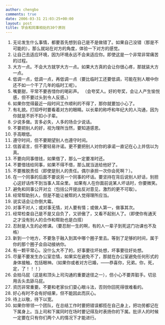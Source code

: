 ```yaml
---
author: chengbo
comments: true
date: 2006-03-31 21:03:25+00:00
layout: post
title: 学会和同事相处的30个原则
---
```

	
  1. 无论发生什么事情，都要首先想到自己是不是做错了。如果自己没错（那是不可能的），那么就站在对方的角度，体验一下对方的感觉。
  2. 让自己去适应环境，因为环境永远不会来适应你。即使这是一个非常非常痛苦的过程。
  3. 大方一点。不会大方就学大方一点。如果大方真的会让你很心疼，那就装大方一点。
  4. 低调一点，低调一点，再低调一点（要比临时工还要低调，可能在别人眼中你还不如一个干了几年的临时工呢）。
  5. 嘴要甜，平常不要吝惜你的喝彩声。 （会夸奖人。好的夸奖，会让人产生愉悦感，但不要过头到令人反感。）
  6. 如果你觉得最近一段时间工作顺利的不得了，那你就要加小心了。
  7. 有礼貌。打招呼时要看着对方的眼睛。以长辈的称呼和年纪大的人沟通，因为你就是不折不扣小子辈。
  8. 少说多做。言多必失，人多的场合少说话。
  9. 不要把别人的好，视为理所当然，要知道感恩。
  10. 手高眼低。
  11. 遵守时间，但不要期望别人也遵守时间。
  12. 信首诺言，但不要轻易许诺。更不要把别人对你的承诺一直记在心上并信以为真。
  13. 不要向同事借钱，如果借了，那么一定要准时还。
  14. 不要借钱给同事，如果不得不借，那么就当送给他好了。
  15. 不要推脱责任（即使是别人的责任。偶尔承担一次你会死啊？）。
  16. 在一个同事的后面不要说另一个同事的坏话。要坚持在背后说别人好话，别担心这好话传不到当事人耳朵里。 如果有人在你面前说某人坏话时，你要微笑。
  17. 避免和同事公开对立（包括公开提出反对意见，激烈的更不可取）。
  18. 经常帮助别人，但是不能让被帮的人觉得理所应当。
  19. 说实话会让你倒大霉。
  20. 对事不对人；或对事无情，对人要有情；或做人第一，做事其次。
  21. 经常检查自己是不是又自负了，又骄傲了，又看不起别人了。（即使你有通天之才没有别人的合作和帮助也是白搭）
  22. 忍耐是人生的必修课。（要忍耐一生的啊，有的人一辈子到死这门功课也不及格）
  23. 新到一个地方，不要急于融入到其中哪个圈子里去。等到了足够的时间，属于你的那个圈子会自动接纳你。
  24. 有一颗平常心。没什么大不了的，好事要往坏处想，坏事要往好处想。
  25. 尽量不要发生办公室恋情，如果实在避免不了，那就在办公室避免任何形式的身体接触，包括眼神。（如果你或者对方已婚，——恭喜你，兄弟。你，死，定，了！！！）
  26. 会拍马屁（这是和顶头上司沟通的重要途径之一），但小心不要弄脏手。切忌用舌头去舔马屁。
  27. 资历非常重要。不要和老家伙们耍心眼斗法，否则你回死得很难看的。
  28. 好心有时不会有好结果，但不能因此而灰心。
  29. 待上以敬，待下以宽。
  30. 如果你带领一个团队，在总结工作时要把错误都揽在自己身上，把功劳都记在下属身上。当上司和下属同时在场时要记得及时表扬你的下属。批评人的时候一定要在只有你们两个人的情况下才能进行。

